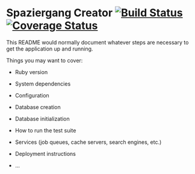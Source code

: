 # Spaziergang Creator [![Build Status](https://travis-ci.org/Datenschule/spaziergang-creator.svg?branch=master)](https://travis-ci.org/Datenschule/spaziergang-creator) [![Coverage Status](https://coveralls.io/repos/github/Datenschule/spaziergang-creator/badge.svg)](https://coveralls.io/github/Datenschule/spaziergang-creator)

This README would normally document whatever steps are necessary to get the
application up and running.

Things you may want to cover:

* Ruby version

* System dependencies

* Configuration

* Database creation

* Database initialization

* How to run the test suite

* Services (job queues, cache servers, search engines, etc.)

* Deployment instructions

* ...
